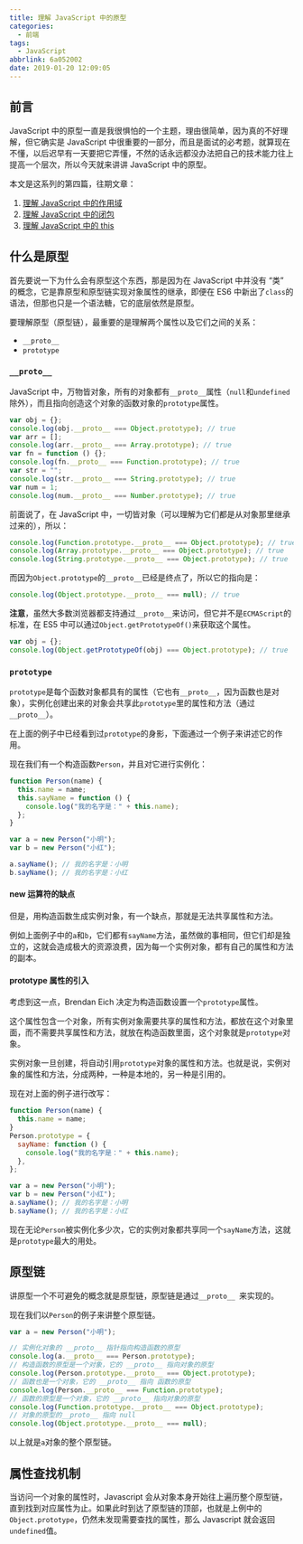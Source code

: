 ```yaml
---
title: 理解 JavaScript 中的原型
categories:
  - 前端
tags:
  - JavaScript
abbrlink: 6a052002
date: 2019-01-20 12:09:05
---
```


## 前言

JavaScript 中的原型一直是我很惧怕的一个主题，理由很简单，因为真的不好理解，但它确实是 JavaScript 中很重要的一部分，而且是面试的必考题，就算现在不懂，以后迟早有一天要把它弄懂，不然的话永远都没办法把自己的技术能力往上提高一个层次，所以今天就来讲讲 JavaScript 中的原型。

本文是这系列的第四篇，往期文章：

1. [理解 JavaScript 中的作用域](https://juejin.im/post/5c386bd96fb9a04a03796f93)
2. [理解 JavaScript 中的闭包](https://juejin.im/post/5c3893bc6fb9a049d37f530f)
3. [理解 JavaScript 中的 this](https://gd4ark.github.io/2019/01/16/%E7%90%86%E8%A7%A3%20JavaScript%20%E4%B8%AD%E7%9A%84this/)

## 什么是原型

首先要说一下为什么会有原型这个东西，那是因为在 JavaScript 中并没有 “类” 的概念，它是靠原型和原型链实现对象属性的继承，即便在 ES6 中新出了`class`的语法，但那也只是一个语法糖，它的底层依然是原型。

要理解原型（原型链），最重要的是理解两个属性以及它们之间的关系：

- `__proto__`
- `prototype`

### `__proto__`

JavaScript 中，万物皆对象，所有的对象都有`__proto__`属性（`null`和`undefined`除外），而且指向创造这个对象的函数对象的`prototype`属性。

```javascript
var obj = {};
console.log(obj.__proto__ === Object.prototype); // true
var arr = [];
console.log(arr.__proto__ === Array.prototype); // true
var fn = function () {};
console.log(fn.__proto__ === Function.prototype); // true
var str = "";
console.log(str.__proto__ === String.prototype); // true
var num = 1;
console.log(num.__proto__ === Number.prototype); // true
```

前面说了，在 JavaScript 中，一切皆对象（可以理解为它们都是从对象那里继承过来的），所以：

```javascript
console.log(Function.prototype.__proto__ === Object.prototype); // true
console.log(Array.prototype.__proto__ === Object.prototype); // true
console.log(String.prototype.__proto__ === Object.prototype); // true
```

而因为`Object.prototype`的`__proto__`已经是终点了，所以它的指向是：

```javascript
console.log(Object.prototype.__proto__ === null); // true
```

**注意**，虽然大多数浏览器都支持通过`__proto__`来访问，但它并不是`ECMAScript`的标准，在 ES5 中可以通过`Object.getPrototypeOf()`来获取这个属性。

```javascript
var obj = {};
console.log(Object.getPrototypeOf(obj) === Object.prototype); // true
```

### `prototype`

`prototype`是每个函数对象都具有的属性（它也有`__proto__`，因为函数也是对象），实例化创建出来的对象会共享此`prototype`里的属性和方法（通过`__proto__`）。

在上面的例子中已经看到过`prototype`的身影，下面通过一个例子来讲述它的作用。

现在我们有一个构造函数`Person`，并且对它进行实例化：

```javascript
function Person(name) {
  this.name = name;
  this.sayName = function () {
    console.log("我的名字是：" + this.name);
  };
}

var a = new Person("小明");
var b = new Person("小红");

a.sayName(); // 我的名字是：小明
b.sayName(); // 我的名字是：小红
```

#### new 运算符的缺点

但是，用构造函数生成实例对象，有一个缺点，那就是无法共享属性和方法。

例如上面例子中的`a`和`b`，它们都有`sayName`方法，虽然做的事相同，但它们却是独立的，这就会造成极大的资源浪费，因为每一个实例对象，都有自己的属性和方法的副本。

#### prototype 属性的引入

考虑到这一点，Brendan Eich 决定为构造函数设置一个`prototype`属性。

这个属性包含一个对象，所有实例对象需要共享的属性和方法，都放在这个对象里面，而不需要共享属性和方法，就放在构造函数里面，这个对象就是`prototype`对象。

实例对象一旦创建，将自动引用`prototype`对象的属性和方法。也就是说，实例对象的属性和方法，分成两种，一种是本地的，另一种是引用的。

现在对上面的例子进行改写：

```javascript
function Person(name) {
  this.name = name;
}
Person.prototype = {
  sayName: function () {
    console.log("我的名字是：" + this.name);
  },
};

var a = new Person("小明");
var b = new Person("小红");
a.sayName(); // 我的名字是：小明
b.sayName(); // 我的名字是：小红
```

现在无论`Person`被实例化多少次，它的实例对象都共享同一个`sayName`方法，这就是`prototype`最大的用处。

## 原型链

讲原型一个不可避免的概念就是原型链，原型链是通过`__proto__ `来实现的。

现在我们以`Person`的例子来讲整个原型链。

```javascript
var a = new Person("小明");

// 实例化对象的 __proto__ 指针指向构造函数的原型
console.log(a.__proto__ === Person.prototype);
// 构造函数的原型是一个对象，它的 __proto__ 指向对象的原型
console.log(Person.prototype.__proto__ === Object.prototype);
// 函数也是一个对象，它的 __proto__ 指向 函数的原型
console.log(Person.__proto__ === Function.prototype);
// 函数的原型是一个对象，它的 __proto__ 指向对象的原型
console.log(Function.prototype.__proto__ === Object.prototype);
// 对象的原型的__proto__ 指向 null
console.log(Object.prototype.__proto__ === null);
```

以上就是`a`对象的整个原型链。

## 属性查找机制

当访问一个对象的属性时，Javascript 会从对象本身开始往上遍历整个原型链，直到找到对应属性为止。如果此时到达了原型链的顶部，也就是上例中的 `Object.prototype`，仍然未发现需要查找的属性，那么 Javascript 就会返回 `undefined`值。
